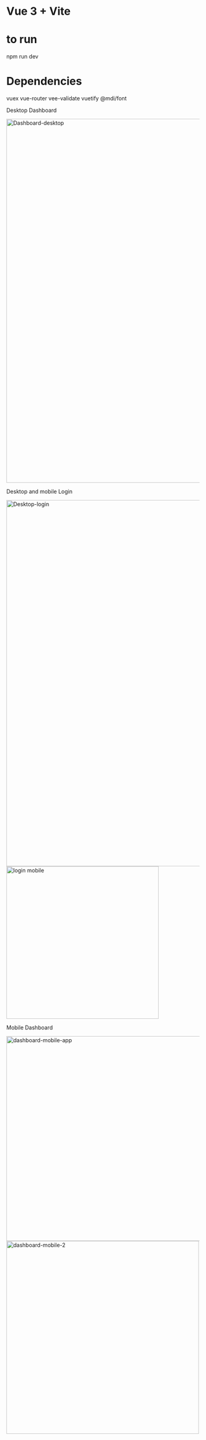 # Vue 3 + Vite

# to run
npm run dev

# Dependencies
vuex
vue-router
vee-validate
vuetify
@mdi/font

Desktop Dashboard

<img width="947" alt="Dashboard-desktop" src="https://github.com/user-attachments/assets/98ee6115-549d-4992-888d-aaeeea4f7660" />

Desktop and mobile Login

<img width="953" alt="Desktop-login" src="https://github.com/user-attachments/assets/a263f9b3-bc4b-4a48-8def-576adfabb980" />


<img width="397" alt="login mobile" src="https://github.com/user-attachments/assets/84220662-0bf8-4bb3-976e-277c077ed81a" />


Mobile Dashboard


<img width="533" alt="dashboard-mobile-app" src="https://github.com/user-attachments/assets/62f52e0b-0c75-44b6-bd14-fceda062763d" />


<img width="502" alt="dashboard-mobile-2" src="https://github.com/user-attachments/assets/741f21e3-c326-410b-8b25-3b264128cf67" />

